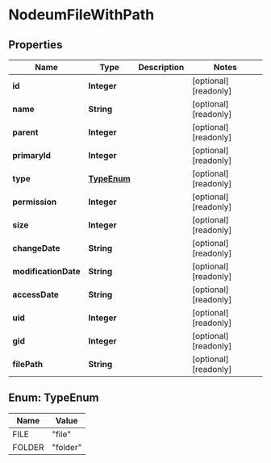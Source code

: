 

# NodeumFileWithPath

## Properties

Name | Type | Description | Notes
------------ | ------------- | ------------- | -------------
**id** | **Integer** |  |  [optional] [readonly]
**name** | **String** |  |  [optional] [readonly]
**parent** | **Integer** |  |  [optional] [readonly]
**primaryId** | **Integer** |  |  [optional] [readonly]
**type** | [**TypeEnum**](#TypeEnum) |  |  [optional] [readonly]
**permission** | **Integer** |  |  [optional] [readonly]
**size** | **Integer** |  |  [optional] [readonly]
**changeDate** | **String** |  |  [optional] [readonly]
**modificationDate** | **String** |  |  [optional] [readonly]
**accessDate** | **String** |  |  [optional] [readonly]
**uid** | **Integer** |  |  [optional] [readonly]
**gid** | **Integer** |  |  [optional] [readonly]
**filePath** | **String** |  |  [optional] [readonly]



## Enum: TypeEnum

Name | Value
---- | -----
FILE | &quot;file&quot;
FOLDER | &quot;folder&quot;



